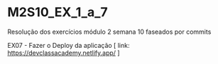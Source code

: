 # M2S10_EX_1_a_7
Resolução dos exercícios módulo 2 semana 10 faseados por commits 

EX07 - Fazer o Deploy da aplicação [ link: https://devclassacademy.netlify.app/ ]
